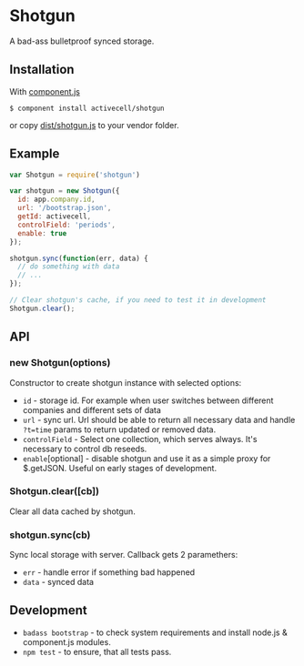# Shotgun

  A bad-ass bulletproof synced storage.

## Installation

  With [component.js](https://github.com/component/component)

    $ component install activecell/shotgun

  or copy [dist/shotgun.js](https://github.com/activecell/shotgun/blob/master/dist/shotgun.js) to your vendor folder.

## Example

```js
var Shotgun = require('shotgun')

var shotgun = new Shotgun({
  id: app.company.id,
  url: '/bootstrap.json',
  getId: activecell,
  controlField: 'periods',
  enable: true
});

shotgun.sync(function(err, data) {
  // do something with data
  // ...
});

// Clear shotgun's cache, if you need to test it in development
Shotgun.clear();
```

## API

### new Shotgun(options)

  Constructor to create shotgun instance with selected options:

  * `id` - storage id. For example when user switches between different companies and different sets of data
  * `url` - sync url. Url should be able to return all necessary data and handle `?t=time` params to return updated or removed data.
  * `controlField` - Select one collection, which serves always. It's necessary to control db reseeds.
  * `enable`[optional] - disable shotgun and use it as a simple proxy for $.getJSON. Useful on early stages of development.

### Shotgun.clear([cb])

  Clear all data cached by shotgun.

### shotgun.sync(cb)

  Sync local storage with server. Callback gets 2 paramethers:

  * `err` - handle error if something bad happened
  * `data` - synced data

## Development

  * `badass bootstrap` - to check system requirements and install node.js & component.js modules.
  * `npm test` - to ensure, that all tests pass.
